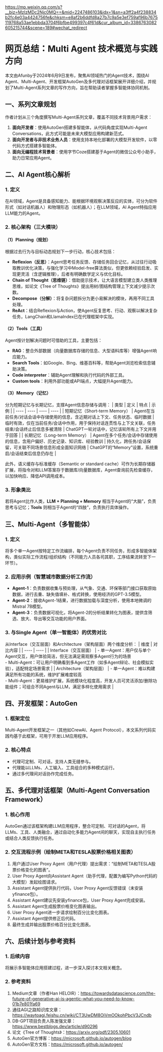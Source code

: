 https://mp.weixin.qq.com/s?__biz=MzIzMDc2Njc0MQ==&mid=2247486103&idx=1&sn=a3ff2a4f238834b2fc4e03a4424756fe&chksm=e8af2b6ddfd8a27b7c9a5e3ef759af96b7675119768a53ae1ebbda3704f6bfbe499397c4f61d&cur_album_id=3386763082605215744&scene=189#wechat_redirect

# 网页总结：Multi Agent 技术概览与实践方向
本文由Afunby于2024年6月9日发布，聚焦AI领域热门的Agent技术，围绕AI Agent、Multi-Agent、开发框架AutoGen及多代理对话框架展开详细介绍，并规划了Multi-Agent系列文章的写作方向，旨在帮助读者掌握多智能体协同机制。

## 一、系列文章规划
作者计划从三个角度撰写Multi-Agent系列文章，覆盖不同技术背景用户需求：
1. **面向开发者**：使用AutoGen搭建多智能体，从代码角度实现Multi-Agent Conversations，此方式可能是未来大模型应用构建新范式。
2. **面向开发者与非技术业务人员**：使用支持本地化部署的大模型开发软件，以零代码方式搭建多智能体。
3. **面向无编程技术背景者**：使用字节Coze搭建基于Agent的微信公众号小助手，助力日常应用Agent。

## 二、AI Agent核心解析
### 1. 定义
在AI领域，Agent是具备感知能力、能根据环境观察决策反应的实体，可分为软件形式（如对话机器人）和物理形态（如机器人）；在LLM领域，AI Agent特指应用LLM能力的Agent。

### 2. 核心架构（三大模块）
#### （1）Planning（规划）
根据过去行为与目标动态规划下一步行动，核心技术包括：
- **Reflexion（反思）**：Agent思考任务反馈、存储任务回合记忆，从过往行动吸取教训优化决策，与强化学习中Model-free算法类似，但更依赖经验启发、实现更灵活（含逻辑推理），后者有明确数学定义与优化目标。
- **Chain of Thought（思维链）**：借助提示技术，让大语言模型建立类人类推理思维，如论文《Tree of Thoughts》提出用树/图结构管理上下文减少提示次数。
- **Decompose（分解）**：将复杂问题拆分为更小易解决的模块，再用不同工具处理。
- **ReAct**：结合Reflexion与Action，使Agent反复思考、行动、观察以解决复杂任务，LangChain和LlamaIndex已在代理框架中实现。

#### （2）Tools（工具）
Agent按计划解决问题时可借助的工具，主要包括：
- **RAG**：整合外部数据（向量数据库存储的信息、大型语料库等）增强Agent响应能力。
- **Search Tools**：如Google、Bing、维基百科等，帮助Agent浏览检索信息辅助决策。
- **Code interpreter**：辅助Agent理解和执行代码的外部工具。
- **Custom tools**：利用外部功能或API端点，大幅提升Agent能力。

#### （3）Memory（记忆）
分为短期记忆与长期记忆，支撑Agent信息存储与调用：
| 类型 | 定义 | 特点 | 示例 |
| ---- | ---- | ---- | ---- |
| 短期记忆（Short-term Memory） | Agent在当前任务/对话会话中存储使用的信息，含近期对话上下文、任务状态、临时数据 | 临时有效，仅在当前任务/会话中作用，用于保持对话连贯性与上下文关联，任务结束/会话终止后信息多被清除 | ChatGPT一轮对话中，记忆该轮所有上下文并用于回答 |
| 长期记忆（Long-term Memory） | Agent在多个任务/会话中存储使用的信息，含用户偏好、历史记录、知识库、经验教训 | 持久化，跨任务/会话保留，可关联不同场景信息形成全面知识网络 | ChatGPT的“Memory”设置，系统重启/会话结束后信息仍存在 |

此外，语义缓存与标准缓存（Semantic or standard cache）可作为长期存储器扩展，将指令对和LLM答案存于数据库/向量数据库，Agent查询前先检查缓存，以加快响应、降低API调用成本。

### 3. 形象类比
若将Agent比作人类，**LLM + Planning + Memory** 相当于Agent的“大脑”，负责思考与记忆；**Tools** 则相当于Agent的“四肢”，负责执行具体操作。

## 三、Multi-Agent（多智能体）
### 1. 定义
将多个单一Agent按特定工作流编排，每个Agent负责不同任务，形成多智能体架构，类似实际工作流程/组织结构（不同能力人员各司其职，工序结果流转至下一环节）。

### 2. 应用示例（智慧城市数据分析工作流）
- **Agent-1**：负责数据收集与预处理，从气象、交通、环保等部门接口获取原始数据，进行去重、缺失值填补、格式转换，使用经济的GPT-3.5模型。
- **Agent-2**：接收Agent-1结果，进行数据加载与深度分析，使用本地微调的Mistral 7B模型。
- **Agent-3**：负责数据可视化，将Agent-2的分析结果转化为图表，提供含筛选、放大、导出等交互功能的用户界面。

### 3. 与Single Agent（单一智能体）的优势对比
从Interface（交互层面）和Architecture（架构层面）两个维度分析：
| 维度 | 对比内容 |
| ---- | ---- |
| Interface（交互层面） | - 单一Agent：用户仅与单个Agent交互，用户体验简洁，但无法满足需观察多Agent行为的场景<br>- Multi-Agent：可让用户明确看到多Agent工作（如多Agent辩论、社会模拟实验），适配特定场景需求 |
| Architecture（架构层面） | - 单一Agent：难以构建满足所有功能的系统，维护扩展难度较高<br>- Multi-Agent：更易维护扩展，系统模块化程度高，开发人员可灵活添加/删除功能组件；可组合不同Agent与LLM，满足多样化使用需求 |

## 四、开发框架：AutoGen
### 1. 框架定位
Multi-Agent开发框架之一（其他如CrewAI、Agent Protocol），本文系列代码实践均基于此框架，可用于开发LLM应用程序。

### 2. 核心特点
- 代理可定制、可对话，支持人类无缝参与。
- 代理能以LLMs、人工输入、工具组合的多种模式运行。
- 通过多代理间对话协作完成任务。

## 五、多代理对话框架（Multi-Agent Conversation Framework）
### 1. 核心作用
AutoGen通过该框架构建LLM应用程序，整合可定制、可对话的Agent，将LLMs、工具、人类融合，通过自动化多能力Agent间的聊天，实现自主执行任务或结合人类反馈执行任务。

### 2. 交互流程示例（绘制META和TESLA股票价格相关图表）
1. 用户通过User Proxy Agent（用户代理）提出需求：“绘制META和TESLA股票价格变化的图表”。
2. User Proxy Agent向Assistant Agent（助手代理，配置为编写Python代码的大模型）发起绘图请求。
3. Assistant Agent提供执行代码，User Proxy Agent反馈错误（未安装yfinance包）。
4. Assistant Agent建议先安装yfinance包，User Proxy Agent完成安装。
5. Assistant Agent生成股票价格变化图表输出。
6. User Proxy Agent进一步请求绘制百分比变化图表。
7. Assistant Agent提供修正后代码。
8. 最终生成并输出股票价格百分比变化图表。

## 六、后续计划与参考资料
### 1. 后续内容
将展示多智能体应用搭建过程，进一步深入探讨本文相关概念。

### 2. 参考资料
1. Medium文章（作者Han HELOIR）：https://towardsdatascience.com/the-future-of-generative-ai-is-agentic-what-you-need-to-know-01b7e801fa69
2. 通往AGI之路知识库文章：https://waytoagi.feishu.cn/wiki/CT3UwDM8OiVmOOkohPbcV3JCndb
3. DB-GPT项目负责人陈发强文章：https://www.bestblogs.dev/article/d90296
4. 论文《Tree of Thoughts》：https://arxiv.org/pdf/2305.10601
5. AutoGen官方博客：https://microsoft.github.io/autogen/blog
6. AutoGen官方文档：https://microsoft.github.io/autogen/

